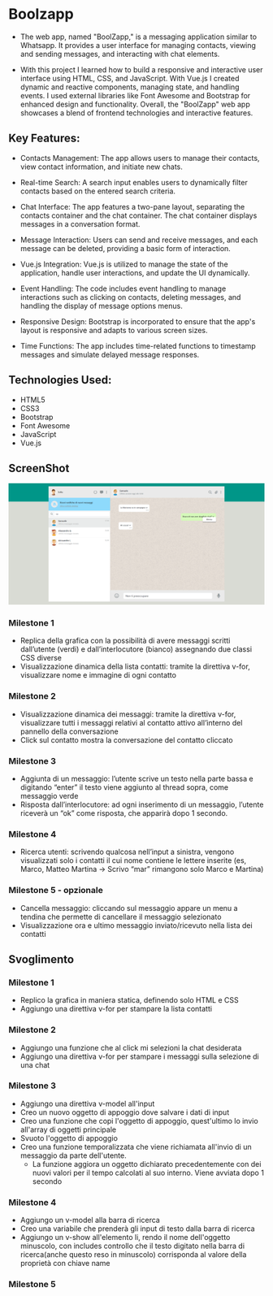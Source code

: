 # Boolzapp

- The web app, named "BoolZapp," is a messaging application similar to Whatsapp. It provides a user interface for managing contacts, viewing and sending messages, and interacting with chat elements.

- With this project I learned how to build a responsive and interactive user interface using HTML, CSS, and JavaScript. With Vue.js I created dynamic and reactive components, managing state, and handling events. I used external libraries like Font Awesome and Bootstrap for enhanced design and functionality. Overall, the "BoolZapp" web app showcases a blend of frontend technologies and interactive features.

## Key Features:

- Contacts Management: The app allows users to manage their contacts, view contact information, and initiate new chats.

- Real-time Search: A search input enables users to dynamically filter contacts based on the entered search criteria.

- Chat Interface: The app features a two-pane layout, separating the contacts container and the chat container. The chat container displays messages in a conversation format.

- Message Interaction: Users can send and receive messages, and each message can be deleted, providing a basic form of interaction.

- Vue.js Integration: Vue.js is utilized to manage the state of the application, handle user interactions, and update the UI dynamically.

- Event Handling: The code includes event handling to manage interactions such as clicking on contacts, deleting messages, and handling the display of message options menus.

- Responsive Design: Bootstrap is incorporated to ensure that the app's layout is responsive and adapts to various screen sizes.

- Time Functions: The app includes time-related functions to timestamp messages and simulate delayed message responses.

## Technologies Used:

- HTML5
- CSS3
- Bootstrap
- Font Awesome
- JavaScript
- Vue.js

## ScreenShot

![Alt text](img/boolzapp-screenshot.png)

### Milestone 1

- Replica della grafica con la possibilità di avere messaggi scritti dall’utente (verdi) e
  dall’interlocutore (bianco) assegnando due classi CSS diverse
- Visualizzazione dinamica della lista contatti: tramite la direttiva v-for, visualizzare
  nome e immagine di ogni contatto

### Milestone 2

- Visualizzazione dinamica dei messaggi: tramite la direttiva v-for, visualizzare tutti i
  messaggi relativi al contatto attivo all’interno del pannello della conversazione
- Click sul contatto mostra la conversazione del contatto cliccato

### Milestone 3

- Aggiunta di un messaggio: l’utente scrive un testo nella parte bassa e digitando
  “enter” il testo viene aggiunto al thread sopra, come messaggio verde
- Risposta dall’interlocutore: ad ogni inserimento di un messaggio, l’utente riceverà
  un “ok” come risposta, che apparirà dopo 1 secondo.

### Milestone 4

- Ricerca utenti: scrivendo qualcosa nell’input a sinistra, vengono visualizzati solo i
  contatti il cui nome contiene le lettere inserite (es, Marco, Matteo Martina -> Scrivo
  “mar” rimangono solo Marco e Martina)

### Milestone 5 - opzionale

- Cancella messaggio: cliccando sul messaggio appare un menu a tendina che
  permette di cancellare il messaggio selezionato
- Visualizzazione ora e ultimo messaggio inviato/ricevuto nella lista dei contatti

## Svoglimento

### Milestone 1

- Replico la grafica in maniera statica, definendo solo HTML e CSS
- Aggiungo una direttiva v-for per stampare la lista contatti

### Milestone 2

- Aggiungo una funzione che al click mi selezioni la chat desiderata
- Aggiungo una direttiva v-for per stampare i messaggi sulla selezione di una chat

### Milestone 3

- Aggiungo una direttiva v-model all'input
- Creo un nuovo oggetto di appoggio dove salvare i dati di input
- Creo una funzione che copi l'oggetto di appoggio, quest'ultimo lo invio all'array di oggetti principale
- Svuoto l'oggetto di appoggio
- Creo una funzione temporalizzata che viene richiamata all'invio di un messaggio da parte dell'utente.
  - La funzione aggiora un oggetto dichiarato precedentemente con dei nuovi valori per il tempo calcolati al suo interno. Viene avviata dopo 1 secondo

### Milestone 4

- Aggiungo un v-model alla barra di ricerca
- Creo una variabile che prenderà gli input di testo dalla barra di ricerca
- Aggiungo un v-show all'elemento li, rendo il nome dell'oggetto minuscolo, con includes controllo che il testo digitato nella barra di ricerca(anche questo reso in minuscolo) corrisponda al valore della proprietà con chiave name

### Milestone 5
